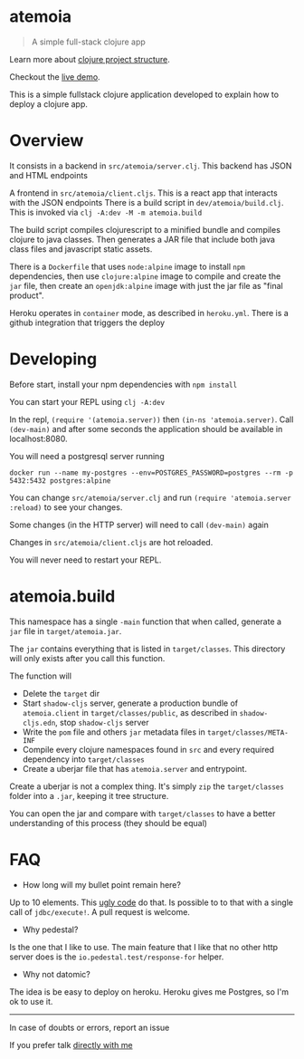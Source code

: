 # atemoia

> A simple full-stack clojure app

Learn more about [clojure project structure](https://souenzzo.com.br/creating-a-clojure-project.html).

Checkout the [live demo](https://atemoia.herokuapp.com/).

This is a simple fullstack clojure application developed to explain how to deploy a clojure app.

# Overview

It consists in a backend in `src/atemoia/server.clj`. This backend has JSON and HTML endpoints

A frontend in `src/atemoia/client.cljs`. This is a react app that interacts with the JSON endpoints There is a build
script in `dev/atemoia/build.clj`. This is invoked via `clj -A:dev -M -m atemoia.build`

The build script compiles clojurescript to a minified bundle and compiles clojure to java classes. Then generates a JAR
file that include both java class files and javascript static assets.

There is a `Dockerfile` that uses `node:alpine` image to install `npm` dependencies, then use `clojure:alpine` image to
compile and create the `jar` file, then create an `openjdk:alpine` image with just the jar file as "final product".

Heroku operates in `container` mode, as described in `heroku.yml`. There is a github integration that triggers the
deploy

# Developing

Before start, install your npm dependencies with `npm install`

You can start your REPL using `clj -A:dev`

In the repl, `(require '(atemoia.server))` then `(in-ns 'atemoia.server)`. Call `(dev-main)` and after some seconds the
application should be available in localhost:8080.

You will need a postgresql server running

```shell
docker run --name my-postgres --env=POSTGRES_PASSWORD=postgres --rm -p 5432:5432 postgres:alpine
```

You can change `src/atemoia/server.clj` and run `(require 'atemoia.server :reload)` to see your changes.

Some changes (in the HTTP server) will need to call `(dev-main)` again

Changes in `src/atemoia/client.cljs` are hot reloaded.

You will never need to restart your REPL.

# atemoia.build

This namespace has a single `-main` function that when called, generate a `jar` file in `target/atemoia.jar`.

The `jar` contains everything that is listed in `target/classes`. This directory will only exists after you call this
function.

The function will

- Delete the `target` dir
- Start `shadow-cljs` server, generate a production bundle of `atemoia.client` in `target/classes/public`, as described
  in `shadow-cljs.edn`, stop `shadow-cljs` server
- Write the `pom` file and others `jar` metadata files in `target/classes/META-INF`
- Compile every clojure namespaces found in `src` and every required dependency into `target/classes`
- Create a uberjar file that has `atemoia.server` and entrypoint.

Create a uberjar is not a complex thing. It's simply `zip` the `target/classes` folder into a `.jar`, keeping it tree structure.

You can open the jar and compare with `target/classes` to have a better understanding of this process (they should be equal)


# FAQ

- How long will my bullet point remain here?

Up to 10 elements. This [ugly code](https://github.com/souenzzo/atemoia/blob/master/src/atemoia/server.clj#L51-L58) do that. Is possible to to that with a single call of `jdbc/execute!`. A pull request is welcome.

- Why pedestal?

Is the one that I like to use. The main feature that I like that no other http server does is the `io.pedestal.test/response-for` helper.

- Why not datomic?

The idea is be easy to deploy on heroku. Heroku gives me Postgres, so I'm ok to use it.


---      

In case of doubts or errors, report an issue

If you prefer talk [directly with me](https://t.me/souenzzo)
